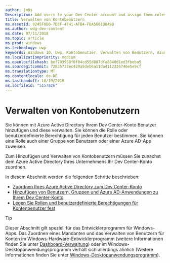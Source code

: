 ```yaml
---
author: jnHs
Description: Add users to your Dev Center account and assign them roles with specific permissions.
title: Verwalten von Kontobenutzern
ms.assetid: 9245F0D0-7D8F-4741-AFB4-FBA5601D0A9B
ms.author: wdg-dev-content
ms.date: 07/11/2018
ms.topic: article
ms.prod: windows
ms.technology: uwp
keywords: Windows 10, Uwp, Kontobenutzer, Verwalten von Benutzern, Azure Ad, Verwalten mehrerer Benutzer, mehrere Benutzer
ms.localizationpriority: medium
ms.openlocfilehash: bef703958f8f04cd55d887dfa8840d1ed3fbeba5
ms.sourcegitcommit: 72835733ec429a5deb6a11da4112336746e5e9cf
ms.translationtype: MT
ms.contentlocale: de-DE
ms.lasthandoff: 10/19/2018
ms.locfileid: "5157826"
---
```

# <a name="manage-account-users"></a>Verwalten von Kontobenutzern

Sie können mit Azure Active Directory Ihrem Dev Center-Konto Benutzer hinzufügen und diese verwalten. Sie können die Rolle oder benutzerdefinierte Berechtigung für jeden Benutzer bestimmen. Sie können eine Rolle auch einer Gruppe von Benutzern oder einer Azure AD-App zuweisen.

Zum Hinzufügen und Verwalten von Kontobenutzern müssen Sie zunächst dem Azure Active Directory Ihres Unternehmens Ihr Dev Center-Konto zuordnen. 

In diesem Abschnitt werden die folgenden Schritte beschrieben:

-   [Zuordnen Ihres Azure Active Directory zum Dev Center-Konto](associate-azure-ad-with-dev-center.md)
-   [Hinzufügen von Benutzern, Gruppen und Azure AD-Anwendungen zu Ihrem Dev Center-Konto](add-users-groups-and-azure-ad-applications.md)
-   [Legen Sie Rollen und benutzerdefinierte Berechtigungen für Kontenbenutzer fest](set-custom-permissions-for-account-users.md)

> [!TIP]
> Dieser Abschnitt gilt speziell für das Entwicklerprogramm für Windows-Apps. Das Zuordnen eines Mandanten und das Verwalten von Benutzern für Konten im Windows-Hardware-Entwicklerprogramm (weitere Informationen finden Sie unter [Dashboard-Verwaltung](https://docs.microsoft.com/windows-hardware/drivers/dashboard/dashboard-administration)) oder im Windows-Desktopanwendungsprogramm verhält sich allerdings ähnlich (Weitere Informationen finden Sie unter [Windows-Desktopanwendungsprogramm](https://docs.microsoft.com/windows/desktop/appxpkg/windows-desktop-application-program#add-and-manage-account-users)).
